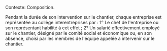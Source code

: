 Contexte: Composition.

Pendant la durée de son intervention sur le chantier, chaque entreprise est représentée au collège interentreprises par : 1° Le chef de l'entreprise ou son représentant habilité à cet effet ; 2° Un salarié effectivement employé sur le chantier, désigné par le comité social et économique ou, en son absence, choisi par les membres de l'équipe appelée à intervenir sur le chantier.